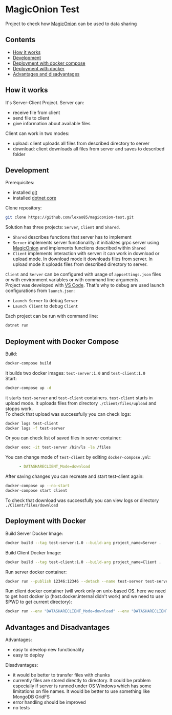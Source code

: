 # MagicOnion Test  
Project to check how [MagicOnion](https://github.com/Cysharp/MagicOnion) can be used to data sharing  

## Contents  

- [How it works](#how-it-works)  
- [Development](#development)  
- [Deployment with docker compose](#deployment-with-docker-compose)  
- [Deployment with docker](#deployment-with-docker)  
- [Advantages and disadvantages](#advantages-and-disadvantages)  

## How it works  
It's Server-Client Project. Server can:  
- receive file from client  
- send file to client  
- give information about available files  
  
Client can work in two modes:  
- upload: client uploads all files from described directory to server  
- download: client downloads all files from server and saves to described folder  

## Development  
Prerequisites:  
- installed [git](https://git-scm.com/downloads)  
- installed [dotnet core](https://dotnet.microsoft.com/download)  
  
Clone repository:  
```sh
git clone https://github.com/lexao85/magiconion-test.git
```
Solution has three projects: `Server`, `Client` and `Shared`.
- `Shared` describes functions that server has to implement  
- `Server` implements server functionality: it initializes grpc server using [MagicOnion](https://github.com/Cysharp/MagicOnion) and implements functions described within `Shared`  
- `Client` implements interaction with server: it can work in download or upload mode. In download mode it downloads files from server. In upload mode it uploads files from described directory to server.  
  
`Client` and `Server` can be configured with usage of `appsettings.json` files or with environment variables or with command line arguments.  
Project was developed with [VS Code](https://code.visualstudio.com/). That's why to debug are used launch configurations from `launch.json`:  
- `Launch Server` to debug `Server`  
- `Launch Client` to debug `Client`  
  
Each project can be run with command line:  
```sh
dotnet run
```

## Deployment with Docker Compose  
Build:  
```sh
docker-compose build
```
It builds two docker images: `test-server:1.0` and `test-client:1.0`  
Start:  
```sh
docker-compose up -d
```
it starts `test-server` and `test-client` containers. `test-client` starts in upload mode. It uploads files from directory `./Client/files/upload` and stopps work.  
To check that upload was successfully you can check logs:  
```sh
docker logs test-client
docker logs -f test-server
```
Or you can check list of saved files in server container:  
```sh
docker exec -it test-server /bin/ls -la /files
```
You can change mode of `test-client` by editing `docker-compose.yml`:  
```yml
      - DATASHARECLIENT_Mode=download
```
After saving changes you can recreate and start test-client again:  
```sh
docker-compose up --no-start
docker-compose start client
```
To check that download was successfully you can view logs or directory `./Client/files/download`  

## Deployment with Docker  
Build Server Docker Image:  
```sh
docker build --tag test-server:1.0 --build-arg project_name=Server .
```
Build Client Docker Image:  
```sh
docker build --tag test-client:1.0 --build-arg project_name=Client .
```
Run server docker container:
```sh
docker run --publish 12346:12346 --detach --name test-server test-server:1.0
```
Run client docker container (will work only on unix-based OS. here we need to get host docker ip (host.docker.internal didn't work) and we need to use $PWD to get current directory):
```sh
docker run --env "DATASHARECLIENT_Mode=download" --env "DATASHARECLIENT_Host=$(ip -4 addr show docker0 | grep -Po 'inet \K[\d.]+')" -v $PWD/Client/files/upload:/files/upload -v $PWD/Client/files/download:/files/download --name test-client --rm test-client:1.0
```

## Advantages and Disadvantages  
Advantages:  
- easy to develop new functionality  
- easy to deploy  
  
Disadvantages:  
- it would be better to transfer files with chunks  
- currently files are stored directly to directory. It could be problem especially if server is runned under OS Windows which has some limitations on file names. It would be better to use something like MongoDB GridFS  
- error handling should be improved  
- no tests  
